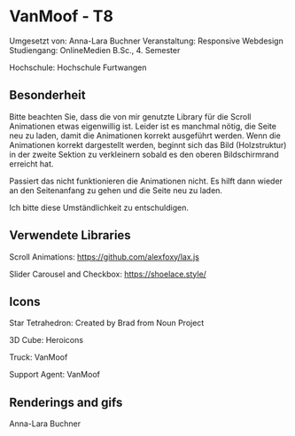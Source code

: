 # VanMoof - T8

Umgesetzt von: Anna-Lara Buchner
Veranstaltung: Responsive Webdesign
Studiengang: OnlineMedien B.Sc., 4. Semester

Hochschule: Hochschule Furtwangen


## Besonderheit ##
Bitte beachten Sie, dass die von mir genutzte Library für die Scroll Animationen etwas eigenwillig ist. Leider ist es manchmal nötig, die Seite neu zu laden, damit die Animationen korrekt ausgeführt werden.
Wenn die Animationen korrekt dargestellt werden, beginnt sich das Bild (Holzstruktur) in der zweite Sektion zu verkleinern sobald es den oberen Bildschirmrand erreicht hat. 

Passiert das nicht funktionieren die Animationen nicht. Es hilft dann wieder an den Seitenanfang zu gehen und die Seite neu zu laden. 

Ich bitte diese Umständlichkeit zu entschuldigen. 

## Verwendete Libraries ##
Scroll Animations: https://github.com/alexfoxy/lax.js

Slider Carousel and Checkbox: https://shoelace.style/

## Icons ##
Star Tetrahedron: Created by Brad from Noun Project

3D Cube: Heroicons

Truck: VanMoof

Support Agent: VanMoof

## Renderings and gifs ##
Anna-Lara Buchner